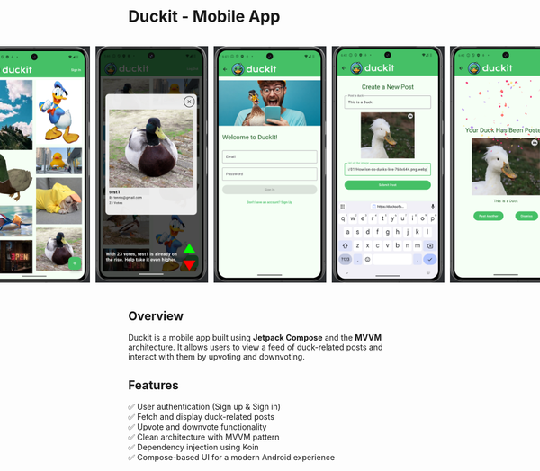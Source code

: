 # Duckit - Mobile App  
<br>
<div style="display: flex; justify-content: center; gap: 10px;">
      <img src="assets/view1.png" alt="Duckit Screenshot" width="200">
          <img src="assets/view2.png" alt="Duckit Screenshot" width="200">
    <img src="assets/view3.png" alt="Duckit Screenshot" width="200">
    <img src="assets/view4.png" alt="Duckit Screenshot" width="200">
    <img src="assets/view5.png" alt="Duckit Screenshot" width="200">
</div>
<br>

## Overview  
Duckit is a mobile app built using **Jetpack Compose** and the **MVVM** architecture. It allows users to view a feed of duck-related posts and interact with them by upvoting and downvoting.  

## Features  
✅ User authentication (Sign up & Sign in)  
✅ Fetch and display duck-related posts  
✅ Upvote and downvote functionality<br>
✅ Clean architecture with MVVM pattern  
✅ Dependency injection using Koin  
✅ Compose-based UI for a modern Android experience  
